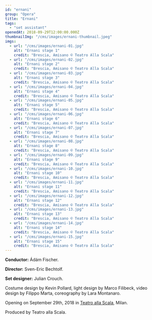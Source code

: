 ```yaml
---
id: "ernani"
group: "Opera"
title: "Ernani"
tags: 
  - "set assistant"
openedAt: 2018-09-29T12:00:00.000Z
thumbnailImg: "/cms/images/ernani-thumbnail.jpeg"
imgs:
  - url: "/cms/images/ernani-01.jpg"
    alt: "Ernani stage 1"
    credit: "Brescia, Amisano © Teatro Alla Scala"
  - url: "/cms/images/ernani-02.jpg"
    alt: "Ernani stage 2"
    credit: "Brescia, Amisano © Teatro Alla Scala"
  - url: "/cms/images/ernani-03.jpg"
    alt: "Ernani stage 3"
    credit: "Brescia, Amisano © Teatro Alla Scala"
  - url: "/cms/images/ernani-04.jpg"
    alt: "Ernani stage 4"
    credit: "Brescia, Amisano © Teatro Alla Scala"
  - url: "/cms/images/ernani-05.jpg"
    alt: "Ernani stage 5"
    credit: "Brescia, Amisano © Teatro Alla Scala"
  - url: "/cms/images/ernani-06.jpg"
    alt: "Ernani stage 6"
    credit: "Brescia, Amisano © Teatro Alla Scala"
  - url: "/cms/images/ernani-07.jpg"
    alt: "Ernani stage 7"
    credit: "Brescia, Amisano © Teatro Alla Scala"
  - url: "/cms/images/ernani-08.jpg"
    alt: "Ernani stage 8"
    credit: "Brescia, Amisano © Teatro Alla Scala"
  - url: "/cms/images/ernani-09.jpg"
    alt: "Ernani stage 9"
    credit: "Brescia, Amisano © Teatro Alla Scala"
  - url: "/cms/images/ernani-10.jpg"
    alt: "Ernani stage 10"
    credit: "Brescia, Amisano © Teatro Alla Scala"
  - url: "/cms/images/ernani-11.jpg"
    alt: "Ernani stage 11"
    credit: "Brescia, Amisano © Teatro Alla Scala"
  - url: "/cms/images/ernani-12.jpg"
    alt: "Ernani stage 12"
    credit: "Brescia, Amisano © Teatro Alla Scala"
  - url: "/cms/images/ernani-13.jpg"
    alt: "Ernani stage 13"
    credit: "Brescia, Amisano © Teatro Alla Scala"
  - url: "/cms/images/ernani-14.jpg"
    alt: "Ernani stage 14"
    credit: "Brescia, Amisano © Teatro Alla Scala"
  - url: "/cms/images/ernani-15.jpg"
    alt: "Ernani stage 15"
    credit: "Brescia, Amisano © Teatro Alla Scala"
---
```

**Conductor:** Ádám Fischer.

**Director:** Sven-Eric Bechtolf.

**Set designer:** Julian Crouch.

Costume design by Kevin Pollard, light design by Marco Filibeck, video design by Filippo Marta, coreography by Lara Montanaro.

Opening on September 29th, 2018 in [Teatro alla Scala](http://www.teatroallascala.org/it/stagione/2017-2018/opera/ernani.html), Milan.

Produced by Teatro alla Scala.
